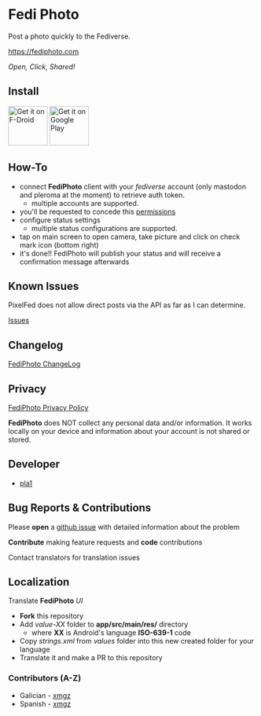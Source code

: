 # Fedi Photo

Post a photo quickly to the Fediverse.

https://fediphoto.com

*Open, Click, Shared!*

## Install

[<img src="https://fdroid.gitlab.io/artwork/badge/get-it-on.png"
     alt="Get it on F-Droid"
     height="80">](https://f-droid.org/packages/com.fediphoto/)
[<img src="https://play.google.com/intl/en_us/badges/images/generic/en-play-badge.png"
     alt="Get it on Google Play"
     height="80">](https://play.google.com/store/apps/details?id=com.fediphoto)
     
## How-To

* connect **FediPhoto** client with your _fediverse_ account (only mastodon and pleroma at the moment) to retrieve auth token.
     * multiple accounts are supported.
* you'll be requested to concede this [permissions](https://fediphoto.com/privacy-policy.html)
* configure status settings
     * multiple status configurations are supported.
* tap on main screen to open camera, take picture and click on check mark icon (bottom right)
* it's done!! FediPhoto will publish your status and will receive a confirmation message afterwards

## Known Issues

PixelFed does not allow direct posts via the API as far as I can determine. 

[Issues](https://github.com/pla1/FediPhoto/issues)

## Changelog

[FediPhoto ChangeLog](https://fediphoto.com/changeLog.html)

## Privacy

[FediPhoto Privacy Policy](https://fediphoto.com/privacy-policy.html)

**FediPhoto** does NOT collect any personal data and/or information. It works locally on your device and information about your account is not shared or stored.

## Developer

* [pla1](https://github.com/pla1)

## Bug Reports & Contributions

Please **open** a [github issue](https://github.com/pla1/FediPhoto/issues) with detailed information about the problem

**Contribute** making feature requests and **code** contributions

Contact translators for translation issues

## Localization

Translate **FediPhoto** _UI_

* **Fork** this repository
* Add *value-XX* folder to **app/src/main/res/** directory
     * where **XX** is Android's language **ISO-639-1** code 
 * Copy _strings.xml_ from _values_ folder into this new created folder for your language
 * Translate it and make a PR to this repository

### Contributors (A-Z)

* Galician - [xmgz](https://github.com/xmgz) 
* Spanish - [xmgz](https://github.com/xmgz) 


